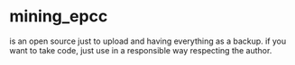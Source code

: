 # mining_epcc

is an open source just to upload and having everything as a backup.
if you want to take code, just use in a responsible way respecting the author.
